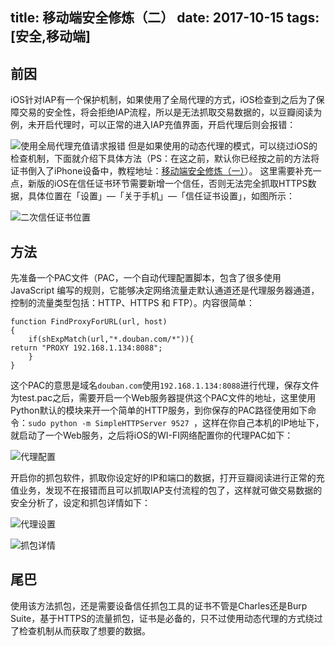 title: 移动端安全修炼（二）
date: 2017-10-15
tags: [安全,移动端]
----
<!-- more -->

## 前因
iOS针对IAP有一个保护机制，如果使用了全局代理的方式，iOS检查到之后为了保障交易的安全性，将会拒绝IAP流程，所以是无法抓取交易数据的，以豆瓣阅读为例，未开启代理时，可以正常的进入IAP充值界面，开启代理后则会报错：

![使用全局代理充值请求报错](http://7sbxd0.com1.z0.glb.clouddn.com/IMG_B57BBE5E4DE7-1.jpeg)
但是如果使用的动态代理的模式，可以绕过iOS的检查机制，下面就介绍下具体方法（PS：在这之前，默认你已经按之前的方法将证书倒入了iPhone设备中，教程地址：[移动端安全修炼（一）](http://www.shaojike.com/2017/06/20/%E7%A7%BB%E5%8A%A8%E7%AB%AF%E5%AE%89%E5%85%A81/)）。
这里需要补充一点，新版的iOS在信任证书环节需要新增一个信任，否则无法完全抓取HTTPS数据，具体位置在「设置」—「关于手机」—「信任证书设置」，如图所示：

![二次信任证书位置](http://7sbxd0.com1.z0.glb.clouddn.com/IMG_F37FDCCBC26E-1.jpeg)

## 方法
先准备一个PAC文件（PAC，一个自动代理配置脚本，包含了很多使用 JavaScript 编写的规则，它能够决定网络流量走默认通道还是代理服务器通道，控制的流量类型包括：HTTP、HTTPS 和 FTP）。内容很简单：

```
function FindProxyForURL(url, host)
{
    if(shExpMatch(url,"*.douban.com/*")){
return "PROXY 192.168.1.134:8088";
    }
}
```
这个PAC的意思是域名`douban.com`使用`192.168.1.134:8088`进行代理，保存文件为test.pac之后，需要开启一个Web服务器提供这个PAC文件的地址，这里使用Python默认的模块来开一个简单的HTTP服务，到你保存的PAC路径使用如下命令：`sudo python -m SimpleHTTPServer 9527 `，这样在你自己本机的IP地址下，就启动了一个Web服务，之后将iOS的WI-FI网络配置你的代理PAC如下：

![代理配置](http://7sbxd0.com1.z0.glb.clouddn.com/IMG_8020EEBFB25B-1.jpeg)

开启你的抓包软件，抓取你设定好的IP和端口的数据，打开豆瓣阅读进行正常的充值业务，发现不在报错而且可以抓取IAP支付流程的包了，这样就可做交易数据的安全分析了，设定和抓包详情如下：

![代理设置](http://7sbxd0.com1.z0.glb.clouddn.com/%E5%B1%8F%E5%B9%95%E5%BF%AB%E7%85%A7%202017-10-15%20%E4%B8%8B%E5%8D%8811.32.58.png)

![抓包详情](http://7sbxd0.com1.z0.glb.clouddn.com/%E5%B1%8F%E5%B9%95%E5%BF%AB%E7%85%A7%202017-10-15%20%E4%B8%8B%E5%8D%8811.21.19.png)

## 尾巴
使用该方法抓包，还是需要设备信任抓包工具的证书不管是Charles还是Burp Suite，基于HTTPS的流量抓包，证书是必备的，只不过使用动态代理的方式绕过了检查机制从而获取了想要的数据。

